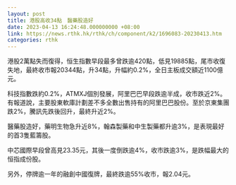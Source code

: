 ```yaml
---
layout: post
title: 港股高收34點　醫藥股造好
date: 2023-04-13 16:24:48.000000000 +08:00
link: https://news.rthk.hk/rthk/ch/component/k2/1696083-20230413.htm
categories: rthk
---
```


港股2萬點失而復得，恒生指數早段最多曾跌逾420點，低見19885點，尾市收復失地，最終收市報20344點，升34點，升幅約0.2%，全日主板成交額近1100億元。

科技指數跌約0.2%，ATMXJ個別發展，阿里巴巴早段跌逾半成，收市跌近2%。有報道說，主要股東軟庫計劃差不多全數出售持有的阿里巴巴股份。至於京東集團跌2%，騰訊先跌後回升，最終升近2%。

醫藥股造好，藥明生物急升近8%，翰森製藥和中生製藥都升逾3%，是表現最好的首3隻藍籌股。

中芯國際早段曾高見23.35元，其後一度倒跌逾4%，收市跌逾3%，是跌幅最大的恒指成份股。

另外，停牌逾一年的融創中國復牌，最終跌逾55%收市，報2.04元。

